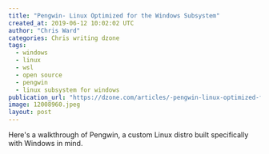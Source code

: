 ```yaml
---
title: "Pengwin- Linux Optimized for the Windows Subsystem"
created_at: 2019-06-12 10:02:02 UTC
author: "Chris Ward"
categories: Chris writing dzone
tags: 
  - windows
  - linux
  - wsl
  - open source
  - pengwin
  - linux subsystem for windows
publication_url: "https://dzone.com/articles/-pengwin-linux-optimized-for-the-windows-subsystem"
image: 12008960.jpeg
layout: post
---
```

Here's a walkthrough of Pengwin, a custom Linux distro built specifically with Windows in mind.

